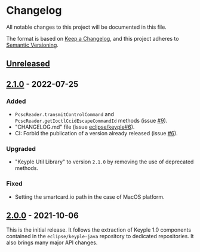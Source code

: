 # Changelog
All notable changes to this project will be documented in this file.

The format is based on [Keep a Changelog](https://keepachangelog.com/en/1.0.0/),
and this project adheres to [Semantic Versioning](https://semver.org/spec/v2.0.0.html).

## [Unreleased]

## [2.1.0] - 2022-07-25
### Added
- `PcscReader.transmitControlCommand` and `PcscReader.getIoctlCcidEscapeCommandId` methods (issue [#9]).
- "CHANGELOG.md" file (issue [eclipse/keyple#6]).
- CI: Forbid the publication of a version already released (issue [#6]).
### Upgraded
- "Keyple Util Library" to version `2.1.0` by removing the use of deprecated methods.
### Fixed
- Setting the smartcard.io path in the case of MacOS platform.

## [2.0.0] - 2021-10-06
This is the initial release.
It follows the extraction of Keyple 1.0 components contained in the `eclipse/keyple-java` repository to dedicated repositories.
It also brings many major API changes.

[unreleased]: https://github.com/eclipse/keyple-plugin-pcsc-java-lib/compare/2.1.0...HEAD
[2.1.0]: https://github.com/eclipse/keyple-plugin-pcsc-java-lib/compare/2.0.0...2.1.0
[2.0.0]: https://github.com/eclipse/keyple-plugin-pcsc-java-lib/releases/tag/2.0.0

[#9]: https://github.com/eclipse/keyple-plugin-pcsc-java-lib/issues/9
[#6]: https://github.com/eclipse/keyple-plugin-pcsc-java-lib/issues/6

[eclipse/keyple#6]: https://github.com/eclipse/keyple/issues/6
